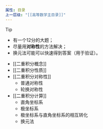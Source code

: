 ```yaml
---
属性: 目录
上一层级: "[[高等数学主目录]]"
---
```


> [!tip] 
> - 有一个12分的大题；
> - 尽量用**对称性**的方法解决；
> - 换元法可能可以快速得到答案（用于验证）。

- [[二重积分概念]]
- [[二重积分性质]]
- [[二重积分对称性]]
	- 普通对称性
	- 轮换对称性
- [[二重积分计算]]
	- 直角坐标系
	- 极坐标系
	- 极坐标系与直角坐标系的相互转化
	- 换元法